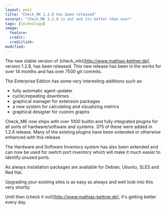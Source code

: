 ```yaml
---
layout: post
title: "Check_MK 1.2.8 has been released"
excerpt: "Check_MK 1.2.8 is out and its better than ever"
tags: [technology]
image:
  feature:
  credit:
  creditlink:
modified:
---
```


The new stable version of (check_mk)[http://www.mathias-kettner.de], version 1.2.8, has been released. This new release has been in the works for over 14 months and has over 7500 git commits.

The Enterprise Edition has some very interesting additions such as:
- fully automatic agent updater
- cyclic/repeating downtimes
- graphical manager for extension packages
- a new system for calculating and visualizing metrics
- graphical designer for custom graphs


Check_MK now ships with over 1000 builtin and fully integrated plugins for all sorts of hardware/software and systems. 375 of these were added in 1.2.8 release. Many of the existing plugins have been extended or otherwise enhanced with this release.

The Hardware and Software Inventory system has also been extended and can now be used for switch port inventory which will make it much easier to identify unused ports.

As always installation packages are available for Debian, Ubuntu, SLES and Red Hat.

Upgrading your existing sites is as easy as always and well look into this very shortly.

Until then (check it out)[http://www.mathias-kettner.de], it's getting better every day.
